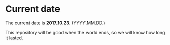# Current date

The current date is **2017.10.23.** (YYYY.MM.DD.)

This repository will be good when the world ends, so we will know how long it lasted.